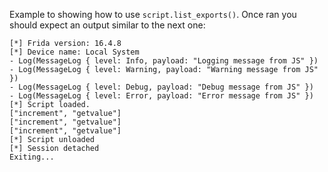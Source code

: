 Example to showing how to use `script.list_exports()`.
Once ran you should expect an output similar to the next one:

```
[*] Frida version: 16.4.8
[*] Device name: Local System
- Log(MessageLog { level: Info, payload: "Logging message from JS" })
- Log(MessageLog { level: Warning, payload: "Warning message from JS" })
- Log(MessageLog { level: Debug, payload: "Debug message from JS" })
- Log(MessageLog { level: Error, payload: "Error message from JS" })
[*] Script loaded.
["increment", "getvalue"]
["increment", "getvalue"]
["increment", "getvalue"]
[*] Script unloaded
[*] Session detached
Exiting...
```
